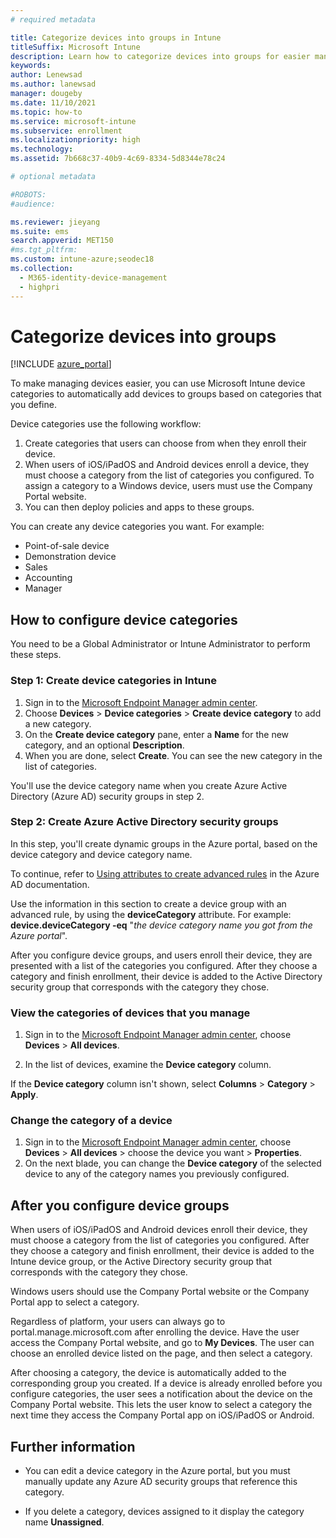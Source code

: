 ```yaml
---
# required metadata

title: Categorize devices into groups in Intune
titleSuffix: Microsoft Intune
description: Learn how to categorize devices into groups for easier management.
keywords:
author: Lenewsad
ms.author: lanewsad
manager: dougeby
ms.date: 11/10/2021
ms.topic: how-to
ms.service: microsoft-intune
ms.subservice: enrollment
ms.localizationpriority: high
ms.technology:
ms.assetid: 7b668c37-40b9-4c69-8334-5d8344e78c24

# optional metadata

#ROBOTS:
#audience:

ms.reviewer: jieyang
ms.suite: ems
search.appverid: MET150
#ms.tgt_pltfrm:
ms.custom: intune-azure;seodec18
ms.collection:
  - M365-identity-device-management
  - highpri
---
```


# Categorize devices into groups

[!INCLUDE [azure_portal](../includes/azure_portal.md)]

To make managing devices easier, you can use Microsoft Intune device categories to automatically add devices to groups based on categories that you define.

Device categories use the following workflow:
1. Create categories that users can choose from when they enroll their device.
2. When users of iOS/iPadOS and Android devices enroll a device, they must choose a category from the list of categories you configured. To assign a category to a Windows device, users must use the Company Portal website.
3. You can then deploy policies and apps to these groups.

You can create any device categories you want. For example:
- Point-of-sale device
- Demonstration device
- Sales
- Accounting
- Manager

## How to configure device categories

You need to be a Global Administrator or Intune Administrator to perform these steps.

### Step 1: Create device categories in Intune
1. Sign in to the [Microsoft Endpoint Manager admin center](https://go.microsoft.com/fwlink/?linkid=2109431).
2. Choose **Devices** > **Device categories** > **Create device category** to add a new category.
3. On the **Create device category** pane, enter a **Name** for the new category, and an optional **Description**.
4. When you are done, select **Create**. You can see the new category in the list of categories.

You'll use the device category name when you create Azure Active Directory (Azure AD) security groups in step 2.

### Step 2: Create Azure Active Directory security groups
In this step, you'll create dynamic groups in the Azure portal, based on the device category and device category name.

To continue, refer to [Using attributes to create advanced rules](/azure/active-directory/users-groups-roles/groups-dynamic-membership#using-attributes-to-create-rules-for-device-objects) in the Azure AD documentation.

Use the information in this section to create a device group with an advanced rule, by using the **deviceCategory** attribute. For example: **device.deviceCategory -eq** "*the device category name you got from the Azure portal*".

After you configure device groups, and users enroll their device, they are presented with a list of the categories you configured. After they choose a category and finish enrollment, their device is added to the Active Directory security group that corresponds with the category they chose.

### View the categories of devices that you manage

1. Sign in to the [Microsoft Endpoint Manager admin center](https://go.microsoft.com/fwlink/?linkid=2109431), choose **Devices** > **All devices**.

2. In the list of devices, examine the **Device category** column.

If the **Device category** column isn't shown, select **Columns** > **Category** > **Apply**.

### Change the category of a device

1. Sign in to the [Microsoft Endpoint Manager admin center](https://go.microsoft.com/fwlink/?linkid=2109431), choose **Devices** > **All devices** > choose the device you want > **Properties**.
2. On the next blade, you can change the **Device category** of the selected device to any of the category names you previously configured.

## After you configure device groups

When users of iOS/iPadOS and Android devices enroll their device, they must choose a category from the list of categories you configured. After they choose a category and finish enrollment, their device is added to the Intune device group, or the Active Directory security group that corresponds with the category they chose.

Windows users should use the Company Portal website or the Company Portal app to select a category.

Regardless of platform, your users can always go to portal.manage.microsoft.com after enrolling the device. Have the user access the Company Portal website, and go to **My Devices**. The user can choose an enrolled device listed on the page, and then select a category.

After choosing a category, the device is automatically added to the corresponding group you created. If a device is already enrolled before you configure categories, the user sees a notification about the device on the Company Portal website. This lets the user know to select a category the next time they access the Company Portal app on iOS/iPadOS or Android.

## Further information
- You can edit a device category in the Azure portal, but you must manually update any Azure AD security groups that reference this category.

- If you delete a category, devices assigned to it display the category name **Unassigned**.

